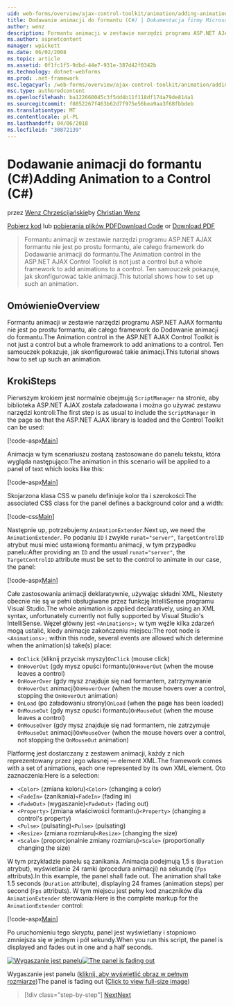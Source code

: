 ```yaml
---
uid: web-forms/overview/ajax-control-toolkit/animation/adding-animation-to-a-control-cs
title: Dodawanie animacji do formantu (C#) | Dokumentacja firmy Microsoft
author: wenz
description: Formantu animacji w zestawie narzędzi programu ASP.NET AJAX formantu nie jest po prostu formantu, ale całego framework do Dodawanie animacji do formantu. Ten samouczek pokazuje, jak...
ms.author: aspnetcontent
manager: wpickett
ms.date: 06/02/2008
ms.topic: article
ms.assetid: 0f1fc1f5-9dbd-44e7-931e-387d42f0342b
ms.technology: dotnet-webforms
ms.prod: .net-framework
msc.legacyurl: /web-forms/overview/ajax-control-toolkit/animation/adding-animation-to-a-control-cs
msc.type: authoredcontent
ms.openlocfilehash: ba122660045c3f5dd4b11f118df174a79de814a1
ms.sourcegitcommit: f8852267f463b62d7f975e56bea9aa3f68fbbdeb
ms.translationtype: MT
ms.contentlocale: pl-PL
ms.lasthandoff: 04/06/2018
ms.locfileid: "30872139"
---
```

<a name="adding-animation-to-a-control-c"></a><span data-ttu-id="c50af-104">Dodawanie animacji do formantu (C#)</span><span class="sxs-lookup"><span data-stu-id="c50af-104">Adding Animation to a Control (C#)</span></span>
====================
<span data-ttu-id="c50af-105">przez [Wenz Chrześcijańskie](https://github.com/wenz)</span><span class="sxs-lookup"><span data-stu-id="c50af-105">by [Christian Wenz](https://github.com/wenz)</span></span>

<span data-ttu-id="c50af-106">[Pobierz kod](http://download.microsoft.com/download/f/9/a/f9a26acd-8df4-4484-8a18-199e4598f411/Animation1.cs.zip) lub [pobierania plików PDF](http://download.microsoft.com/download/6/7/1/6718d452-ff89-4d3f-a90e-c74ec2d636a3/animation1CS.pdf)</span><span class="sxs-lookup"><span data-stu-id="c50af-106">[Download Code](http://download.microsoft.com/download/f/9/a/f9a26acd-8df4-4484-8a18-199e4598f411/Animation1.cs.zip) or [Download PDF](http://download.microsoft.com/download/6/7/1/6718d452-ff89-4d3f-a90e-c74ec2d636a3/animation1CS.pdf)</span></span>

> <span data-ttu-id="c50af-107">Formantu animacji w zestawie narzędzi programu ASP.NET AJAX formantu nie jest po prostu formantu, ale całego framework do Dodawanie animacji do formantu.</span><span class="sxs-lookup"><span data-stu-id="c50af-107">The Animation control in the ASP.NET AJAX Control Toolkit is not just a control but a whole framework to add animations to a control.</span></span> <span data-ttu-id="c50af-108">Ten samouczek pokazuje, jak skonfigurować takie animacji.</span><span class="sxs-lookup"><span data-stu-id="c50af-108">This tutorial shows how to set up such an animation.</span></span>


## <a name="overview"></a><span data-ttu-id="c50af-109">Omówienie</span><span class="sxs-lookup"><span data-stu-id="c50af-109">Overview</span></span>

<span data-ttu-id="c50af-110">Formantu animacji w zestawie narzędzi programu ASP.NET AJAX formantu nie jest po prostu formantu, ale całego framework do Dodawanie animacji do formantu.</span><span class="sxs-lookup"><span data-stu-id="c50af-110">The Animation control in the ASP.NET AJAX Control Toolkit is not just a control but a whole framework to add animations to a control.</span></span> <span data-ttu-id="c50af-111">Ten samouczek pokazuje, jak skonfigurować takie animacji.</span><span class="sxs-lookup"><span data-stu-id="c50af-111">This tutorial shows how to set up such an animation.</span></span>

## <a name="steps"></a><span data-ttu-id="c50af-112">Kroki</span><span class="sxs-lookup"><span data-stu-id="c50af-112">Steps</span></span>

<span data-ttu-id="c50af-113">Pierwszym krokiem jest normalnie obejmują `ScriptManager` na stronie, aby biblioteka ASP.NET AJAX została załadowana i można go używać zestawu narzędzi kontroli:</span><span class="sxs-lookup"><span data-stu-id="c50af-113">The first step is as usual to include the `ScriptManager` in the page so that the ASP.NET AJAX library is loaded and the Control Toolkit can be used:</span></span>

[!code-aspx[Main](adding-animation-to-a-control-cs/samples/sample1.aspx)]

<span data-ttu-id="c50af-114">Animacja w tym scenariuszu zostaną zastosowane do panelu tekstu, która wygląda następująco:</span><span class="sxs-lookup"><span data-stu-id="c50af-114">The animation in this scenario will be applied to a panel of text which looks like this:</span></span>

[!code-aspx[Main](adding-animation-to-a-control-cs/samples/sample2.aspx)]

<span data-ttu-id="c50af-115">Skojarzona klasa CSS w panelu definiuje kolor tła i szerokości:</span><span class="sxs-lookup"><span data-stu-id="c50af-115">The associated CSS class for the panel defines a background color and a width:</span></span>

[!code-css[Main](adding-animation-to-a-control-cs/samples/sample3.css)]

<span data-ttu-id="c50af-116">Następnie up, potrzebujemy `AnimationExtender`.</span><span class="sxs-lookup"><span data-stu-id="c50af-116">Next up, we need the `AnimationExtender`.</span></span> <span data-ttu-id="c50af-117">Po podaniu `ID` i zwykle `runat="server"`, `TargetControlID` atrybut musi mieć ustawioną formantu animacji, w tym przypadku panelu:</span><span class="sxs-lookup"><span data-stu-id="c50af-117">After providing an `ID` and the usual `runat="server"`, the `TargetControlID` attribute must be set to the control to animate in our case, the panel:</span></span>

[!code-aspx[Main](adding-animation-to-a-control-cs/samples/sample4.aspx)]

<span data-ttu-id="c50af-118">Całe zastosowania animacji deklaratywnie, używając składni XML, Niestety obecnie nie są w pełni obsługiwane przez funkcję IntelliSense programu Visual Studio.</span><span class="sxs-lookup"><span data-stu-id="c50af-118">The whole animation is applied declaratively, using an XML syntax, unfortunately currently not fully supported by Visual Studio's IntelliSense.</span></span> <span data-ttu-id="c50af-119">Węzeł główny jest `<Animations>;` w tym węźle kilka zdarzeń mogą ustalić, kiedy animacje zakończeniu miejscu:</span><span class="sxs-lookup"><span data-stu-id="c50af-119">The root node is `<Animations>;` within this node, several events are allowed which determine when the animation(s) take(s) place:</span></span>

- <span data-ttu-id="c50af-120">`OnClick` (kliknij przycisk myszy)</span><span class="sxs-lookup"><span data-stu-id="c50af-120">`OnClick` (mouse click)</span></span>
- <span data-ttu-id="c50af-121">`OnHoverOut` (gdy mysz opuści formantu)</span><span class="sxs-lookup"><span data-stu-id="c50af-121">`OnHoverOut` (when the mouse leaves a control)</span></span>
- <span data-ttu-id="c50af-122">`OnHoverOver` (gdy mysz znajduje się nad formantem, zatrzymywanie `OnHoverOut` animacji)</span><span class="sxs-lookup"><span data-stu-id="c50af-122">`OnHoverOver` (when the mouse hovers over a control, stopping the `OnHoverOut` animation)</span></span>
- <span data-ttu-id="c50af-123">`OnLoad` (po załadowaniu strony)</span><span class="sxs-lookup"><span data-stu-id="c50af-123">`OnLoad` (when the page has been loaded)</span></span>
- <span data-ttu-id="c50af-124">`OnMouseOut` (gdy mysz opuści formantu)</span><span class="sxs-lookup"><span data-stu-id="c50af-124">`OnMouseOut` (when the mouse leaves a control)</span></span>
- <span data-ttu-id="c50af-125">`OnMouseOver` (gdy mysz znajduje się nad formantem, nie zatrzymuje `OnMouseOut` animacji)</span><span class="sxs-lookup"><span data-stu-id="c50af-125">`OnMouseOver` (when the mouse hovers over a control, not stopping the `OnMouseOut` animation)</span></span>

<span data-ttu-id="c50af-126">Platformę jest dostarczany z zestawem animacji, każdy z nich reprezentowany przez jego własnej — element XML.</span><span class="sxs-lookup"><span data-stu-id="c50af-126">The framework comes with a set of animations, each one represented by its own XML element.</span></span> <span data-ttu-id="c50af-127">Oto zaznaczenia:</span><span class="sxs-lookup"><span data-stu-id="c50af-127">Here is a selection:</span></span>

- <span data-ttu-id="c50af-128">`<Color>` (zmiana koloru)</span><span class="sxs-lookup"><span data-stu-id="c50af-128">`<Color>` (changing a color)</span></span>
- <span data-ttu-id="c50af-129">`<FadeIn>` (zanikania)</span><span class="sxs-lookup"><span data-stu-id="c50af-129">`<FadeIn>` (fading in)</span></span>
- <span data-ttu-id="c50af-130">`<FadeOut>` (wygaszanie)</span><span class="sxs-lookup"><span data-stu-id="c50af-130">`<FadeOut>` (fading out)</span></span>
- <span data-ttu-id="c50af-131">`<Property>` (zmiana właściwości formantu)</span><span class="sxs-lookup"><span data-stu-id="c50af-131">`<Property>` (changing a control's property)</span></span>
- <span data-ttu-id="c50af-132">`<Pulse>` (pulsating)</span><span class="sxs-lookup"><span data-stu-id="c50af-132">`<Pulse>` (pulsating)</span></span>
- <span data-ttu-id="c50af-133">`<Resize>` (zmiana rozmiaru)</span><span class="sxs-lookup"><span data-stu-id="c50af-133">`<Resize>` (changing the size)</span></span>
- <span data-ttu-id="c50af-134">`<Scale>` (proporcjonalnie zmiany rozmiaru)</span><span class="sxs-lookup"><span data-stu-id="c50af-134">`<Scale>` (proportionally changing the size)</span></span>

<span data-ttu-id="c50af-135">W tym przykładzie panelu są zanikania. Animacja podejmują 1,5 s (`Duration` atrybut), wyświetlanie 24 ramki (procedura animacji) na sekundę (`Fps` attributs).</span><span class="sxs-lookup"><span data-stu-id="c50af-135">In this example, the panel shall fade out. The animation shall take 1.5 seconds (`Duration` attribute), displaying 24 frames (animation steps) per second (`Fps` attributs).</span></span> <span data-ttu-id="c50af-136">W tym miejscu jest pełny kod znaczników dla `AnimationExtender` sterowania:</span><span class="sxs-lookup"><span data-stu-id="c50af-136">Here is the complete markup for the `AnimationExtender` control:</span></span>

[!code-aspx[Main](adding-animation-to-a-control-cs/samples/sample5.aspx)]

<span data-ttu-id="c50af-137">Po uruchomieniu tego skryptu, panel jest wyświetlany i stopniowo zmniejsza się w jednym i pół sekundy.</span><span class="sxs-lookup"><span data-stu-id="c50af-137">When you run this script, the panel is displayed and fades out in one and a half seconds.</span></span>


<span data-ttu-id="c50af-138">[![Wygaszanie jest panelu](adding-animation-to-a-control-cs/_static/image2.png)](adding-animation-to-a-control-cs/_static/image1.png)</span><span class="sxs-lookup"><span data-stu-id="c50af-138">[![The panel is fading out](adding-animation-to-a-control-cs/_static/image2.png)](adding-animation-to-a-control-cs/_static/image1.png)</span></span>

<span data-ttu-id="c50af-139">Wygaszanie jest panelu ([kliknij, aby wyświetlić obraz w pełnym rozmiarze](adding-animation-to-a-control-cs/_static/image3.png))</span><span class="sxs-lookup"><span data-stu-id="c50af-139">The panel is fading out ([Click to view full-size image](adding-animation-to-a-control-cs/_static/image3.png))</span></span>

> [!div class="step-by-step"]
> [<span data-ttu-id="c50af-140">Next</span><span class="sxs-lookup"><span data-stu-id="c50af-140">Next</span></span>](executing-several-animations-at-the-same-time-cs.md)
